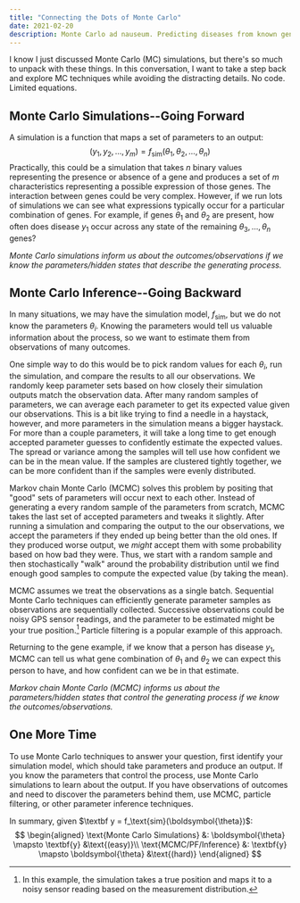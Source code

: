 ```yaml
---
title: "Connecting the Dots of Monte Carlo"
date: 2021-02-20
description: Monte Carlo ad nauseum. Predicting diseases from known genes. Estimating genes from observed diseases. Blatant abuse of function notation.
---
```


I know I just discussed Monte Carlo (MC) simulations, but there's so much to unpack with these things. In this conversation, I want to take a step back and explore MC techniques while avoiding the distracting details. No code. Limited equations.

## Monte Carlo Simulations--Going Forward
A simulation is a function that maps a set of parameters to an output:
$$
(y_1, y_2, \dots, y_m) = f_\text{sim}(\theta_1, \theta_2, \dots, \theta_n)
$$
Practically, this could be a simulation that takes $n$ binary values representing the presence or absence of a gene and produces a set of $m$ characteristics representing a possible expression of those genes. The interaction between genes could be very complex. However, if we run lots of simulations we can see what expressions typically occur for a particular combination of genes. For example, if genes $\theta_1$ and $\theta_2$ are present, how often does disease $y_1$ occur across any state of the remaining $\theta_3, \dots, \theta_n$ genes? 

*Monte Carlo simulations inform us about the outcomes/observations if we know the parameters/hidden states that describe the generating process.*

## Monte Carlo Inference--Going Backward
In many situations, we may have the simulation model, $f_\text{sim}$, but we do not know the parameters $\theta_i$. Knowing the parameters would tell us valuable information about the process, so we want to estimate them from observations of many outcomes.

One simple way to do this would be to pick random values for each $\theta_i$, run the simulation, and compare the results to all our observations. We randomly keep parameter sets based on how closely their simulation outputs match the observation data. After many random samples of parameters, we can average each parameter to get its expected value given our observations. This is a bit like trying to find a needle in a haystack, however, and more parameters in the simulation means a bigger haystack. For more than a couple parameters, it will take a long time to get enough accepted parameter guesses to confidently estimate the expected values. The spread or variance among the samples will tell use how confident we can be in the mean value. If the samples are clustered tightly together, we can be more confident than if the samples were evenly distributed.

Markov chain Monte Carlo (MCMC) solves this problem by positing that "good" sets of parameters will occur next to each other. Instead of generating a every random sample of the parameters from scratch, MCMC takes the last set of accepted parameters and tweaks it slightly. After running a simulation and comparing the output to the our observations, we accept the parameters if they ended up being better than the old ones. If they produced worse output, we *might* accept them with some probability based on how bad they were. Thus, we start with a random sample and then stochastically "walk" around the probability distribution until we find enough good samples to compute the expected value (by taking the mean). 

MCMC assumes we treat the observations as a single batch. Sequential Monte Carlo techniques can efficiently generate parameter samples as observations are sequentially collected. Successive observations could be noisy GPS sensor readings, and the parameter to be estimated might be your true position.[^1] Particle filtering is a popular example of this approach.

Returning to the gene example, if we know that a person has disease $y_1$, MCMC can tell us what gene combination of $\theta_1$ and $\theta_2$ we can expect this person to have, and how confident can we be in that estimate.

*Markov chain Monte Carlo (MCMC) informs us about the parameters/hidden states that control the generating process if we know the outcomes/observations.*

## One More Time
To use Monte Carlo techniques to answer your question, first identify your simulation model, which should take parameters and produce an output. If you know the parameters that control the process, use Monte Carlo simulations to learn about the output. If you have observations of outcomes and need to discover the parameters behind them, use MCMC, particle filtering, or other parameter inference techniques.

In summary, given $\textbf y = f_\text{sim}(\boldsymbol{\theta})$:
$$
\begin{aligned}
\text{Monte Carlo Simulations} &: \boldsymbol{\theta} \mapsto \textbf{y} &\text{(easy)}\\
\text{MCMC/PF/Inference} &: \textbf{y} \mapsto \boldsymbol{\theta} &\text{(hard)}
\end{aligned}
$$

[^1]: In this example, the simulation takes a true position and maps it to a noisy sensor reading based on the measurement distribution.